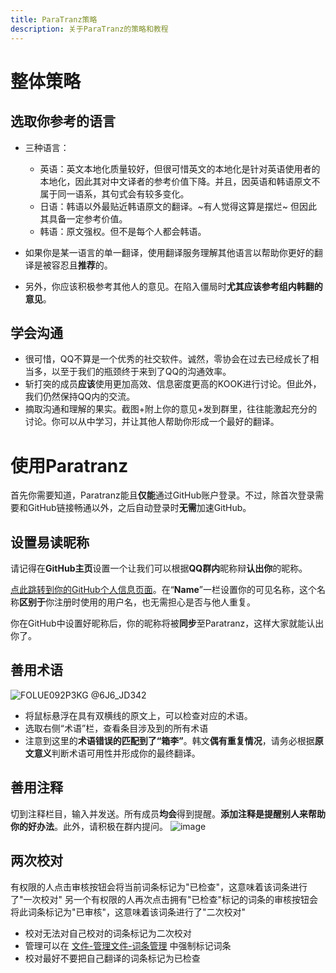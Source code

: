 ```yaml
---
title: ParaTranz策略
description: 关于ParaTranz的策略和教程
---
```


# 整体策略

## 选取你参考的语言

- 三种语言：
  - 英语：英文本地化质量较好，但很可惜英文的本地化是针对英语使用者的本地化，因此其对中文译者的参考价值下降。并且，因英语和韩语原文不属于同一语系，其句式会有较多变化。
  - 日语：韩语以外最贴近韩语原文的翻译。~有人觉得这算是摆烂~ 但因此其具备一定参考价值。
  - 韩语：原文强权。但不是每个人都会韩语。
  
- 如果你是某一语言的单一翻译，使用翻译服务理解其他语言以帮助你更好的翻译是被容忍且**推荐**的。

- 另外，你应该积极参考其他人的意见。在陷入僵局时**尤其应该参考组内韩翻的意见**。

## 学会沟通

- 很可惜，QQ不算是一个优秀的社交软件。诚然，零协会在过去已经成长了相当多，以至于我们的瓶颈终于来到了QQ的沟通效率。
- 斩打突的成员**应该**使用更加高效、信息密度更高的KOOK进行讨论。但此外，我们仍然保持QQ内的交流。
- 摘取沟通和理解的果实。截图+附上你的意见+发到群里，往往能激起充分的讨论。你可以从中学习，并让其他人帮助你形成一个最好的翻译。

# 使用Paratranz

首先你需要知道，Paratranz能且**仅能**通过GitHub账户登录。不过，除首次登录需要和GitHub链接畅通以外，之后自动登录时**无需**加速GitHub。

## 设置易读昵称
请记得在**GitHub主页**设置一个让我们可以根据**QQ群内**昵称辩**认出你**的昵称。

[点此跳转到你的GitHub个人信息页面](https://github.com/settings/profile)。在“**Name**”一栏设置你的可见名称，这个名称**区别于**你注册时使用的用户名，也无需担心是否与他人重复。

你在GitHub中设置好昵称后，你的昵称将被**同步**至Paratranz，这样大家就能认出你了。

## 善用术语
![FOLUE092P3KG @6J6_JD342](/img/page/7218df9a-6738-4f41-ad96-6e08afc90254.png)
- 将鼠标悬浮在具有双横线的原文上，可以检查对应的术语。
- 选取右侧“术语”栏，查看条目涉及到的所有术语
- 注意到这里的**术语错误的匹配到了“箱李”**。韩文**偶有重复情况**，请务必根据**原文意义**判断术语可用性并形成你的最终翻译。

## 善用注释
切到注释栏目，输入并发送。所有成员**均会**得到提醒。**添加注释是提醒别人来帮助你的好办法**。此外，请积极在群内提问。
![image](/img/page/06c74089-c47f-43dd-8384-84f0ed112b71.png)

## 两次校对
有权限的人点击审核按钮会将当前词条标记为"已检查"，这意味着该词条进行了"一次校对"
另一个有权限的人再次点击拥有"已检查"标记的词条的审核按钮会将此词条标记为"已审核"，这意味着该词条进行了"二次校对"
- 校对无法对自己校对的词条标记为二次校对
- 管理可以在 [文件-管理文件-词条管理](https://paratranz.cn/projects/6860/settings/strings) 中强制标记词条
- 校对最好不要把自己翻译的词条标记为已检查
